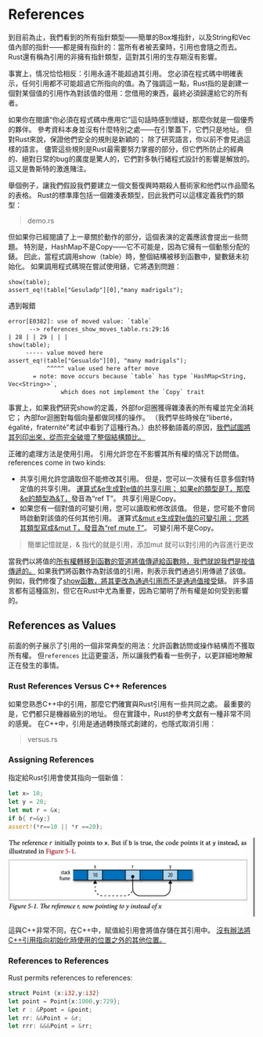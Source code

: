 # References

到目前為止，我們看到的所有指針類型——簡單的Box<T>堆指針，以及String和Vec值內部的指針——都是擁有指針的：當所有者被丟棄時，引用也會隨之而去。Rust還有稱為引用的非擁有指針類型，這對其引用的生存期沒有影響。

事實上，情况恰恰相反：引用永遠不能超過其引用。 您必須在程式碼中明確表示，任何引用都不可能超過它所指向的值。為了強調這一點，Rust指的是創建一個對某個值的引用作為對該值的借用：您借用的東西，最終必須歸還給它的所有者。

如果你在閱讀“你必須在程式碼中應用它”這句話時感到懷疑，那麼你就是一個優秀的夥伴。 參考資料本身並沒有什麼特別之處——在引擎蓋下，它們只是地址。 但對Rust來說，保證他們安全的規則是新穎的； 除了研究語言，你以前不會見過這樣的語言。 儘管這些規則是Rust最需要努力掌握的部分，但它們所防止的經典的、絕對日常的bug的廣度是驚人的，它們對多執行緒程式設計的影響是解放的。 這又是魯斯特的激進賭注。

舉個例子，讓我們假設我們要建立一個文藝復興時期殺人藝術家和他們以作品聞名的表格。 Rust的標準庫包括一個雜湊表類型，囙此我們可以這樣定義我們的類型：

> demo.rs



但如果你已經閱讀了上一章關於動作的部分，這個表演的定義應該會提出一些問題。 特別是，HashMap不是Copy——它不可能是，因為它擁有一個動態分配的錶。 囙此，當程式調用show（table）時，整個結構被移到函數中，變數錶未初始化。 如果調用程式碼現在嘗試使用錶，它將遇到問題：

```
show(table);
assert_eq!(table["Gesuladp"][0],"many madrigals");
```

遇到報錯

```
error[E0382]: use of moved value: `table`
      --> references_show_moves_table.rs:29:16
| 28 | | 29 | | |
show(table);
     ----- value moved here
assert_eq!(table["Gesualdo"][0], "many madrigals");
           ^^^^^ value used here after move
       = note: move occurs because `table` has type `HashMap<String, Vec<String>>`,
               which does not implement the `Copy` trait
```

事實上，如果我們研究show的定義，外部for迴圈獲得雜湊表的所有權並完全消耗它； 內部for迴圈對每個向量都做同樣的操作。 （我們早些時候在“liberté，égalité，fraternité”考試中看到了這種行為。）由於移動語義的原因，<u>我們試圖將其列印出來，從而完全破壞了整個結構類比。</u> 





正確的處理方法是使用引用。 引用允許您在不影響其所有權的情况下訪問值。 references come in two kinds:

- 共享引用允許您讀取但不能修改其引用。 但是，您可以一次擁有任意多個對特定值的共享引用。 <u>運算式&e生成對e值的共享引用； 如果e的類型是T，那麼&e的類型為&T，</u>發音為“ref T”。 共享引用是Copy。
- 如果您有一個對值的可變引用，您可以讀取和修改該值。 但是，您可能不會同時啟動對該值的任何其他引用。 運算式<u>&mut e生成對e值的可變引用； 您將其類型寫成&mut T，發音為“ref mute T”</u>。 可變引用不是Copy。



> 簡單記憶就是，& 指代的就是引用，添加mut 就可以對引用的內容進行更改



當我們以將值的<u>所有權轉移到函數的管道將值傳遞給函數時，我們就說我們是按值傳遞的。</u> 如果我們將函數作為對該值的引用，則表示我們通過引用傳遞了該值。 例如，我們修復了<u>show函數，將其更改為通過引用而不是通過值接受</u>錶。 許多語言都有這種區別，但它在Rust中尤為重要，因為它闡明了所有權是如何受到影響的。





## References as Values

前面的例子展示了引用的一個非常典型的用法：允許函數訪問或操作結構而不獲取所有權。 但`references`	比這更靈活，所以讓我們看看一些例子，以更詳細地瞭解正在發生的事情。

### Rust References Versus C++ References 

如果您熟悉C++中的引用，那麼它們確實與Rust引用有一些共同之處。 最重要的是，它們都只是機器級別的地址。 但在實踐中，Rust的參考文獻有一種非常不同的感覺。
在C++中，引用是通過轉換隱式創建的，也隱式取消引用：

> versus.rs



### Assigning References

指定給Rust引用會使其指向一個新值：

```rust
let x= 10;
let y = 20;
let mut r = &x;
if b{ r=&y;}
assert!(*r==10 || *r ==20);
```

<img src ='assign_ref.png'>

這與C++非常不同，在C++中，賦值給引用會將值存儲在其引用中。 <u>沒有辦法將C++引用指向初始化時使用的位置之外的其他位置。</u>





### References to References

Rust permits references to references:

```rust
struct Point {x:i32,y:i32}
let point = Point{x:1000,y:729};
let r : &Ppomt = &point;
let rr: &&Point = &r;
let rrr: &&&Point = &rr;

```



